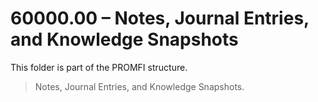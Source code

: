 # 60000.00 – Notes, Journal Entries, and Knowledge Snapshots

This folder is part of the PROMFI structure.

> Notes, Journal Entries, and Knowledge Snapshots.
